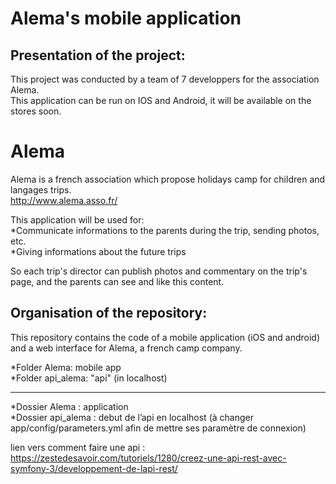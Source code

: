 Alema's mobile application
============================

Presentation of the project:
----------------------------

This project was conducted by a team of 7 developpers for the association Alema. <br/>
This application can be run on IOS and Android, it will be available on the stores soon. <br/>

# Alema

Alema is a french association which propose holidays camp for children and langages trips.<br/>
http://www.alema.asso.fr/

This application will be used for:<br/>
*Communicate informations to the parents during the trip, sending photos, etc.<br/>
*Giving informations about the future trips <br/>

So each trip's director can publish photos and commentary on the trip's page, and the parents can see and like this content.




Organisation of the repository:
--------------------------------

This repository contains the code of a mobile application (iOS and android) and a web
interface for Alema, a french camp company. 

*Folder Alema: mobile app<br/>
*Folder api_alema: "api" (in localhost)

------------------------------------------------------------------------------------------

*Dossier Alema : application<br/>
*Dossier api_alema : debut de l’api en localhost (à changer app/config/parameters.yml afin de mettre ses paramètre de connexion)

lien vers comment faire une api : https://zestedesavoir.com/tutoriels/1280/creez-une-api-rest-avec-symfony-3/developpement-de-lapi-rest/
